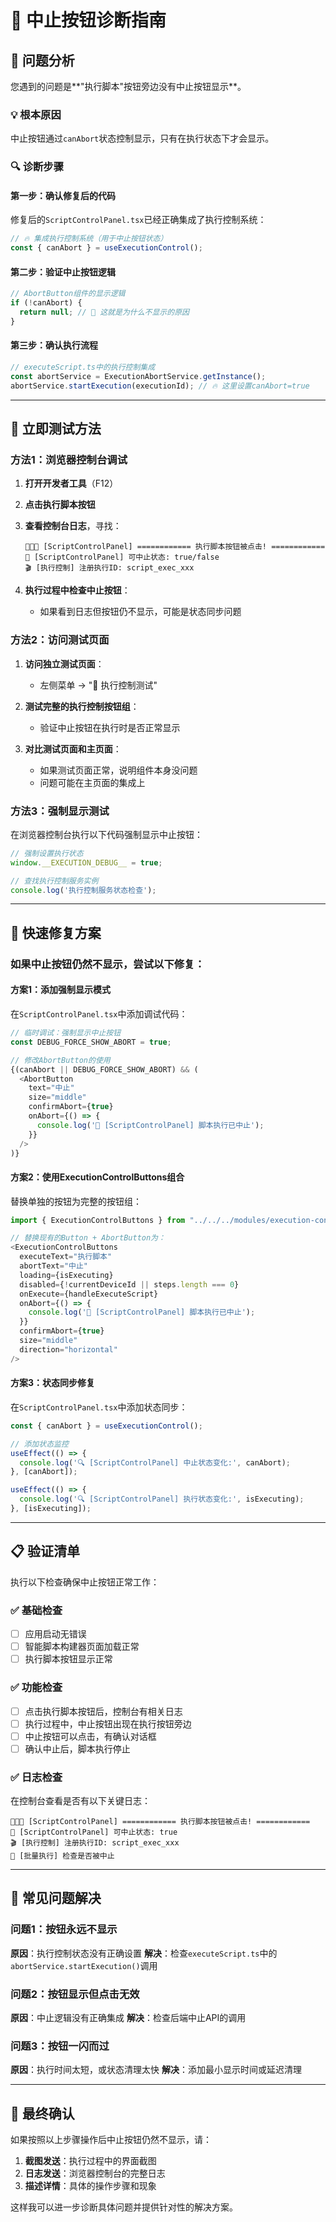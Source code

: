 # 🔧 中止按钮诊断指南

## 🎯 问题分析

您遇到的问题是**"执行脚本"按钮旁边没有中止按钮显示**。

### 💡 根本原因

中止按钮通过`canAbort`状态控制显示，只有在执行状态下才会显示。

### 🔍 诊断步骤

#### 第一步：确认修复后的代码
修复后的`ScriptControlPanel.tsx`已经正确集成了执行控制系统：
```typescript
// 🔥 集成执行控制系统（用于中止按钮状态）
const { canAbort } = useExecutionControl();
```

#### 第二步：验证中止按钮逻辑
```typescript
// AbortButton组件的显示逻辑
if (!canAbort) {
  return null; // 🚨 这就是为什么不显示的原因
}
```

#### 第三步：确认执行流程
```typescript
// executeScript.ts中的执行控制集成
const abortService = ExecutionAbortService.getInstance();
abortService.startExecution(executionId); // 🔥 这里设置canAbort=true
```

---

## 🧪 立即测试方法

### 方法1：浏览器控制台调试

1. **打开开发者工具**（F12）
2. **点击执行脚本按钮**
3. **查看控制台日志**，寻找：
   ```
   🔴🔴🔴 [ScriptControlPanel] ============ 执行脚本按钮被点击! ============
   🛑 [ScriptControlPanel] 可中止状态: true/false
   🎬 [执行控制] 注册执行ID: script_exec_xxx
   ```

4. **执行过程中检查中止按钮**：
   - 如果看到日志但按钮仍不显示，可能是状态同步问题

### 方法2：访问测试页面

1. **访问独立测试页面**：
   - 左侧菜单 → "🧪 执行控制测试"
   
2. **测试完整的执行控制按钮组**：
   - 验证中止按钮在执行时是否正常显示
   
3. **对比测试页面和主页面**：
   - 如果测试页面正常，说明组件本身没问题
   - 问题可能在主页面的集成上

### 方法3：强制显示测试

在浏览器控制台执行以下代码强制显示中止按钮：
```javascript
// 强制设置执行状态
window.__EXECUTION_DEBUG__ = true;

// 查找执行控制服务实例
console.log('执行控制服务状态检查');
```

---

## 🔧 快速修复方案

### 如果中止按钮仍然不显示，尝试以下修复：

#### 方案1：添加强制显示模式

在`ScriptControlPanel.tsx`中添加调试代码：
```typescript
// 临时调试：强制显示中止按钮
const DEBUG_FORCE_SHOW_ABORT = true; 

// 修改AbortButton的使用
{(canAbort || DEBUG_FORCE_SHOW_ABORT) && (
  <AbortButton 
    text="中止" 
    size="middle"
    confirmAbort={true}
    onAbort={() => {
      console.log('🛑 [ScriptControlPanel] 脚本执行已中止');
    }}
  />
)}
```

#### 方案2：使用ExecutionControlButtons组合

替换单独的按钮为完整的按钮组：
```typescript
import { ExecutionControlButtons } from "../../../modules/execution-control";

// 替换现有的Button + AbortButton为：
<ExecutionControlButtons
  executeText="执行脚本"
  abortText="中止"
  loading={isExecuting}
  disabled={!currentDeviceId || steps.length === 0}
  onExecute={handleExecuteScript}
  onAbort={() => {
    console.log('🛑 [ScriptControlPanel] 脚本执行已中止');
  }}
  confirmAbort={true}
  size="middle"
  direction="horizontal"
/>
```

#### 方案3：状态同步修复

在`ScriptControlPanel.tsx`中添加状态同步：
```typescript
const { canAbort } = useExecutionControl();

// 添加状态监控
useEffect(() => {
  console.log('🔍 [ScriptControlPanel] 中止状态变化:', canAbort);
}, [canAbort]);

useEffect(() => {
  console.log('🔍 [ScriptControlPanel] 执行状态变化:', isExecuting);
}, [isExecuting]);
```

---

## 📋 验证清单

执行以下检查确保中止按钮正常工作：

### ✅ 基础检查
- [ ] 应用启动无错误
- [ ] 智能脚本构建器页面加载正常
- [ ] 执行脚本按钮显示正常

### ✅ 功能检查
- [ ] 点击执行脚本按钮后，控制台有相关日志
- [ ] 执行过程中，中止按钮出现在执行按钮旁边
- [ ] 中止按钮可以点击，有确认对话框
- [ ] 确认中止后，脚本执行停止

### ✅ 日志检查
在控制台查看是否有以下关键日志：
```
🔴🔴🔴 [ScriptControlPanel] ============ 执行脚本按钮被点击! ============
🛑 [ScriptControlPanel] 可中止状态: true
🎬 [执行控制] 注册执行ID: script_exec_xxx
🚫 [批量执行] 检查是否被中止
```

---

## 🚨 常见问题解决

### 问题1：按钮永远不显示
**原因**：执行控制状态没有正确设置
**解决**：检查`executeScript.ts`中的`abortService.startExecution()`调用

### 问题2：按钮显示但点击无效
**原因**：中止逻辑没有正确集成
**解决**：检查后端中止API的调用

### 问题3：按钮一闪而过
**原因**：执行时间太短，或状态清理太快
**解决**：添加最小显示时间或延迟清理

---

## 🎯 最终确认

如果按照以上步骤操作后中止按钮仍然不显示，请：

1. **截图发送**：执行过程中的界面截图
2. **日志发送**：浏览器控制台的完整日志
3. **描述详情**：具体的操作步骤和现象

这样我可以进一步诊断具体问题并提供针对性的解决方案。